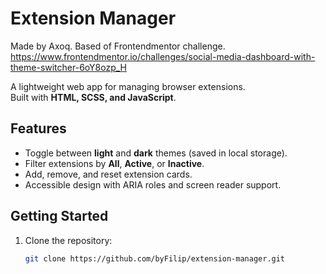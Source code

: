 # Extension Manager

Made by Axoq.
Based of Frontendmentor challenge. 
https://www.frontendmentor.io/challenges/social-media-dashboard-with-theme-switcher-6oY8ozp_H

A lightweight web app for managing browser extensions.  
Built with **HTML, SCSS, and JavaScript**.

## Features
- Toggle between **light** and **dark** themes (saved in local storage).
- Filter extensions by **All**, **Active**, or **Inactive**.
- Add, remove, and reset extension cards.
- Accessible design with ARIA roles and screen reader support.

## Getting Started

1. Clone the repository:
   ```bash
   git clone https://github.com/byFilip/extension-manager.git

